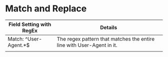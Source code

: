 
# Match and Replace

| Field Setting with RegEx | Details                                                               |
| ------------------------ | --------------------------------------------------------------------- |
| Match: ^User-Agent.*$    | The regex pattern that matches the entire line with User-Agent in it. |
|                          |                                                                       |
